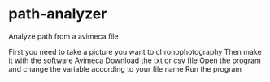 # path-analyzer
Analyze path from a avimeca file

First you need to take a picture you want to chronophotography
Then make it with the software Avimeca
Download the txt or csv file
Open the program and change the variable according to your file name
Run the program

